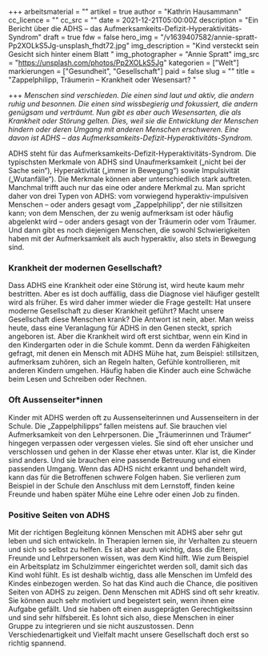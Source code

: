 +++
arbeitsmaterial = ""
artikel = true
author = "Kathrin Hausammann"
cc_licence = ""
cc_src = ""
date = 2021-12-21T05:00:00Z
description = "Ein Bericht über die ADHS – das Aufmerksamkeits-Defizit-Hyperaktivitäts-Syndrom"
draft = true
fdw = false
hero_img = "/v1639407582/annie-spratt-Pp2XOLkS5Jg-unsplash_fhdt72.jpg"
img_description = "Kind versteckt sein Gesicht sich hinter einem Blatt "
img_photographer = "Annie Spratt"
img_src = "https://unsplash.com/photos/Pp2XOLkS5Jg"
kategorien = ["Welt"]
markierungen = ["Gesundheit", "Gesellschaft"]
paid = false
slug = ""
title = "Zappelphilipp, Träumerin – Krankheit oder Wesensart? "

+++
_Menschen sind verschieden. Die einen sind laut und aktiv, die andern ruhig und besonnen. Die einen sind wissbegierig und fokussiert, die andern genügsam und verträumt. Nun gibt es aber auch Wesensarten, die als Krankheit oder Störung gelten. Dies, weil sie die Entwicklung der Menschen hindern oder deren Umgang mit anderen Menschen erschweren. Eine davon ist ADHS – das Aufmerksamkeits-Defizit-Hyperaktivitäts-Syndrom._

ADHS steht für das Aufmerksamkeits-Defizit-Hyperaktivitäts-Syndrom. Die typischsten Merkmale von ADHS sind Unaufmerksamkeit („nicht bei der Sache sein“), Hyperaktivität („immer in Bewegung“) sowie Impulsivität („Wutanfälle“). Die Merkmale können aber unterschiedlich stark auftreten. Manchmal trifft auch nur das eine oder andere Merkmal zu. Man spricht daher von drei Typen von ADHS: vom vorwiegend hyperaktiv-impulsiven Menschen – oder anders gesagt vom „Zappelphilipp“, der nie stillsitzen kann; von dem Menschen, der zu wenig aufmerksam ist oder häufig abgelenkt wird – oder anders gesagt von der Träumerin oder vom Träumer. Und dann gibt es noch diejenigen Menschen, die sowohl Schwierigkeiten haben mit der Aufmerksamkeit als auch hyperaktiv, also stets in Bewegung sind.

### Krankheit der modernen Gesellschaft?

Dass ADHS eine Krankheit oder eine Störung ist, wird heute kaum mehr bestritten. Aber es ist doch auffällig, dass die Diagnose viel häufiger gestellt wird als früher. Es wird daher immer wieder die Frage gestellt: Hat unsere moderne Gesellschaft zu dieser Krankheit geführt? Macht unsere Gesellschaft diese Menschen krank? Die Antwort ist nein, aber. Man weiss heute, dass eine Veranlagung für ADHS in den Genen steckt, sprich angeboren ist. Aber die Krankheit wird oft erst sichtbar, wenn ein Kind in den Kindergarten oder in die Schule kommt. Denn da werden Fähigkeiten gefragt, mit denen ein Mensch mit ADHS Mühe hat, zum Beispiel: stillsitzen, aufmerksam zuhören, sich an Regeln halten, Gefühle kontrollieren, mit anderen Kindern umgehen. Häufig haben die Kinder auch eine Schwäche beim Lesen und Schreiben oder Rechnen.

### Oft Aussenseiter*innen

Kinder mit ADHS werden oft zu Aussenseiterinnen und Aussenseitern in der Schule. Die „Zappelphilipps“ fallen meistens auf. Sie brauchen viel Aufmerksamkeit von den Lehrpersonen. Die „Träumerinnen und Träumer“ hingegen verpassen oder vergessen vieles. Sie sind oft eher unsicher und verschlossen und gehen in der Klasse eher etwas unter. Klar ist, die Kinder sind anders. Und sie brauchen eine passende Betreuung und einen passenden Umgang. Wenn das ADHS nicht erkannt und behandelt wird, kann das für die Betroffenen schwere Folgen haben. Sie verlieren zum Beispiel in der Schule den Anschluss mit dem Lernstoff, finden keine Freunde und haben später Mühe eine Lehre oder einen Job zu finden.

### Positive Seiten von ADHS

Mit der richtigen Begleitung können Menschen mit ADHS aber sehr gut leben und sich entwickeln. In Therapien lernen sie, ihr Verhalten zu steuern und sich so selbst zu helfen. Es ist aber auch wichtig, dass die Eltern, Freunde und Lehrpersonen wissen, was dem Kind hilft. Wie zum Beispiel ein Arbeitsplatz im Schulzimmer eingerichtet werden soll, damit sich das Kind wohl fühlt. Es ist deshalb wichtig, dass alle Menschen im Umfeld des Kindes einbezogen werden. So hat das Kind auch die Chance, die positiven Seiten von ADHS zu zeigen. Denn Menschen mit ADHS sind oft sehr kreativ. Sie können auch sehr motiviert und begeistert sein, wenn ihnen eine Aufgabe gefällt. Und sie haben oft einen ausgeprägten Gerechtigkeitssinn und sind sehr hilfsbereit. Es lohnt sich also, diese Menschen in einer Gruppe zu integrieren und sie nicht auszustossen. Denn Verschiedenartigkeit und Vielfalt macht unsere Gesellschaft doch erst so richtig spannend.